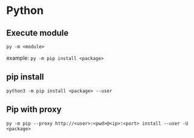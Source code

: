 # Python

## Execute module

`py -m <module>`

example:
`py -m pip install <package>`
 
 
## pip install

`python3 -m pip install <package> --user`

## Pip with proxy

`py -m pip --proxy http://<user>:<pwd>@<ip>:<port> install --user -U <package>`
